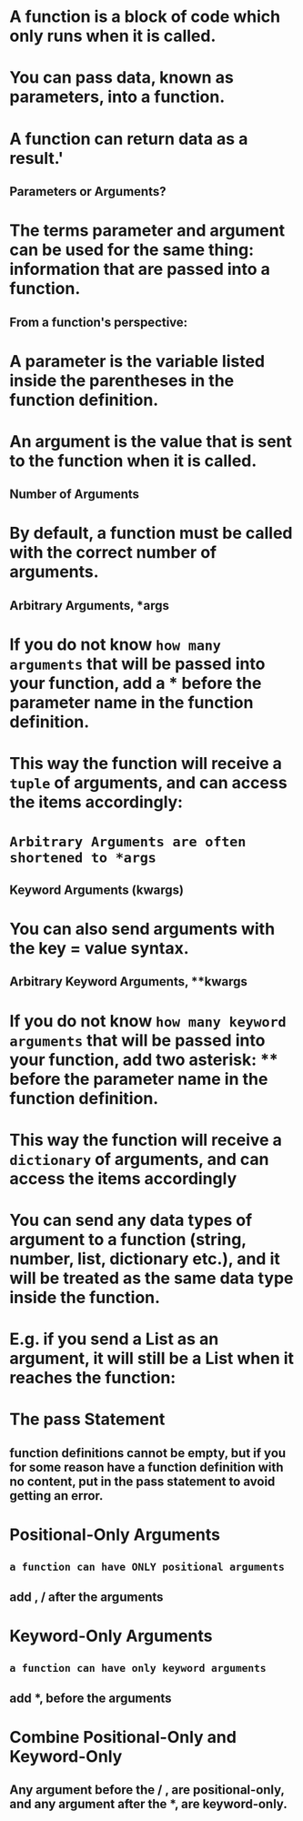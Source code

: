 # A function is a block of code which only runs when it is called.
# You can pass data, known as parameters, into a function.
# A function can return data as a result.'

## Parameters or Arguments?
# The terms parameter and argument can be used for the same thing: information that are passed into a function.

## From a function's perspective:
# A parameter is the variable listed inside the parentheses in the function definition.
# An argument is the value that is sent to the function when it is called.

## Number of Arguments
# By default, a function must be called with the correct number of arguments.

## Arbitrary Arguments, *args
# If you do not know `how many arguments` that will be passed into your function, add a * before the parameter name in the function definition.
# This way the function will receive a `tuple` of arguments, and can access the items accordingly:
# `Arbitrary Arguments are often shortened to *args`

## Keyword Arguments (kwargs)
# You can also send arguments with the key = value syntax.
## Arbitrary Keyword Arguments, **kwargs
# If you do not know `how many keyword arguments` that will be passed into your function, add two asterisk: ** before the parameter name in the function definition.
# This way the function will receive a `dictionary` of arguments, and can access the items accordingly


# You can send any data types of argument to a function (string, number, list, dictionary etc.), and it will be treated as the same data type inside the function.
# E.g. if you send a List as an argument, it will still be a List when it reaches the function:

# The pass Statement
## function definitions cannot be empty, but if you for some reason have a function definition with no content, put in the pass statement to avoid getting an error.

# Positional-Only Arguments
## `a function can have ONLY positional arguments`
## add , / after the arguments

# Keyword-Only Arguments
## `a function can have only keyword arguments`
## add *, before the arguments

# Combine Positional-Only and Keyword-Only
## Any argument before the / , are positional-only, and any argument after the *, are keyword-only.